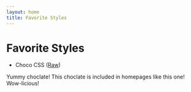 ```yaml
---
layout: home
title: Favorite Styles
---
```


# Favorite Styles

- Choco CSS ([Raw](chococss/choco.css))

<div class="choco-bar">
  <span class="choco">Yummy choclate!</span>
  <span class="wrapping">This choclate is included in homepages like this one! Wow-licious!</span>
</div>
